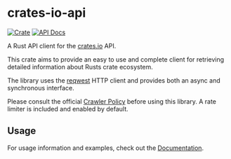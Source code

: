 # crates-io-api

[![Crate][cratesioimg]][cratesio]
[![API Docs][docsrsimg]][docsrs]

[cratesio]: https://crates.io/crates/crates_io_api
[cratesioimg]: https://img.shields.io/crates/v/inkpad-runtime.svg
[docsrs]: https://docs.rs/crates_io_api
[docsrsimg]: https://img.shields.io/badge/current-docs-brightgreen.svg
[crawlerpolicy]: https://crates.io/policies#crawlers
[reqwest]: https://github.com/seanmonstar/reqwest

A Rust API client for the [crates.io](https://crates.io) API.

This crate aims to provide an easy to use and complete client for retrieving
detailed information about Rusts crate ecosystem.

The library uses the [reqwest][reqwest] HTTP client and provides both an async
and synchronous interface.

Please consult the official [Crawler Policy][crawlerpolicy] before using this
library. 
A rate limiter is included and enabled by default.

## Usage

For usage information and examples, check out the [Documentation][docsrs].
